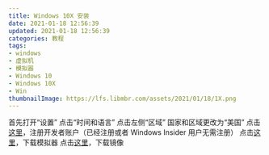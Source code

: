 ```yaml
---
title: Windows 10X 安装
date: 2021-01-18 12:56:39
updated: 2021-01-18 12:56:39
categories: 教程
tags:
- windows
- 虚拟机
- 模拟器
- Windows 10
- Windows 10X
- Win
thumbnailImage: https://lfs.libmbr.com/assets/2021/01/18/1X.png
---
```

首先打开“设置”
点击“时间和语言”
点击左侧“区域”
国家和区域更改为“美国”
点击[这里][1]，注册开发者账户（已经注册或者 Windows Insider 用户无需注册）
点击[这里][2]，下载模拟器
点击[这里][3]，下载镜像
<!-- more -->

  [1]: https://insider.windows.com/
  [2]: https://aka.ms/emulator/app
  [3]: https://aka.ms/emulator/latest